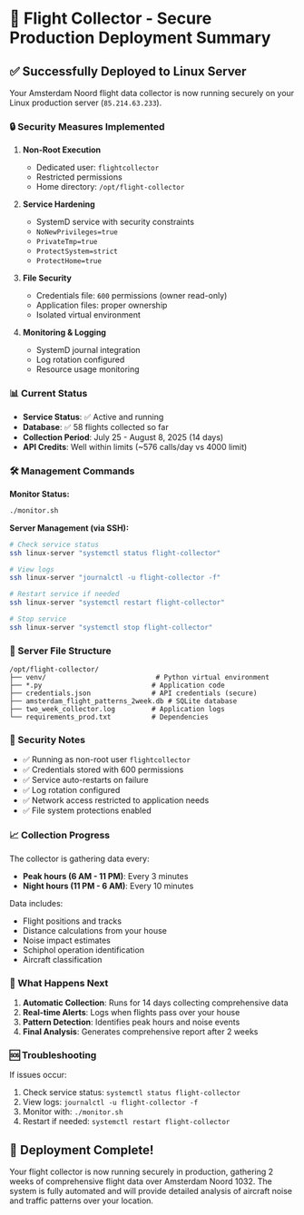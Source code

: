 # 🚀 Flight Collector - Secure Production Deployment Summary

## ✅ Successfully Deployed to Linux Server

Your Amsterdam Noord flight data collector is now running securely on your Linux production server (`85.214.63.233`).

### 🔒 Security Measures Implemented

1. **Non-Root Execution**
   - Dedicated user: `flightcollector`
   - Restricted permissions
   - Home directory: `/opt/flight-collector`

2. **Service Hardening**
   - SystemD service with security constraints
   - `NoNewPrivileges=true`
   - `PrivateTmp=true`
   - `ProtectSystem=strict`
   - `ProtectHome=true`

3. **File Security**
   - Credentials file: `600` permissions (owner read-only)
   - Application files: proper ownership
   - Isolated virtual environment

4. **Monitoring & Logging**
   - SystemD journal integration
   - Log rotation configured
   - Resource usage monitoring

### 📊 Current Status

- **Service Status**: ✅ Active and running
- **Database**: ✅ 58 flights collected so far
- **Collection Period**: July 25 - August 8, 2025 (14 days)
- **API Credits**: Well within limits (~576 calls/day vs 4000 limit)

### 🛠 Management Commands

**Monitor Status:**
```bash
./monitor.sh
```

**Server Management (via SSH):**
```bash
# Check service status
ssh linux-server "systemctl status flight-collector"

# View logs
ssh linux-server "journalctl -u flight-collector -f"

# Restart service if needed
ssh linux-server "systemctl restart flight-collector"

# Stop service
ssh linux-server "systemctl stop flight-collector"
```

### 📁 Server File Structure

```
/opt/flight-collector/
├── venv/                           # Python virtual environment
├── *.py                           # Application code
├── credentials.json               # API credentials (secure)
├── amsterdam_flight_patterns_2week.db # SQLite database
├── two_week_collector.log         # Application logs
└── requirements_prod.txt          # Dependencies
```

### 🔐 Security Notes

- ✅ Running as non-root user `flightcollector`
- ✅ Credentials stored with 600 permissions
- ✅ Service auto-restarts on failure
- ✅ Log rotation configured
- ✅ Network access restricted to application needs
- ✅ File system protections enabled

### 📈 Collection Progress

The collector is gathering data every:
- **Peak hours (6 AM - 11 PM)**: Every 3 minutes
- **Night hours (11 PM - 6 AM)**: Every 10 minutes

Data includes:
- Flight positions and tracks
- Distance calculations from your house
- Noise impact estimates
- Schiphol operation identification
- Aircraft classification

### 🎯 What Happens Next

1. **Automatic Collection**: Runs for 14 days collecting comprehensive data
2. **Real-time Alerts**: Logs when flights pass over your house
3. **Pattern Detection**: Identifies peak hours and noise events  
4. **Final Analysis**: Generates comprehensive report after 2 weeks

### 🆘 Troubleshooting

If issues occur:
1. Check service status: `systemctl status flight-collector`
2. View logs: `journalctl -u flight-collector -f`
3. Monitor with: `./monitor.sh`
4. Restart if needed: `systemctl restart flight-collector`

## 🎉 Deployment Complete!

Your flight collector is now running securely in production, gathering 2 weeks of comprehensive flight data over Amsterdam Noord 1032. The system is fully automated and will provide detailed analysis of aircraft noise and traffic patterns over your location.